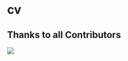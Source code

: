 # cv

## Thanks to all Contributors <a name = "contributors"></a>

<a href="https://github.com/Beast71421/cv/graphs/contributors"> 
<img src="https://contrib.rocks/image?repo=Beast71421/cv" /> 
</a>

